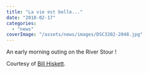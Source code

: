 ```yaml
---
title: "La vie est belle..."
date: "2018-02-17"
categories: 
  - "news"
coverImage: "/assets/news/images/DSC3202-2048.jpg"
---
```


An early morning outing on the River Stour !

Courtesy of [Bill Hiskett](http://www.hiskett.net).
